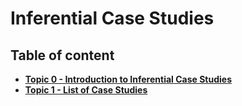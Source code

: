 # Inferential Case Studies


## Table of content
- [**Topic 0 - Introduction to Inferential Case Studies**](https://github.com/fromsantanu/inf-cst-main/blob/main/Pages/p00.md)
- [**Topic 1 - List of Case Studies**](https://github.com/fromsantanu/inf-cst-main/blob/main/Pages/p01.md)
